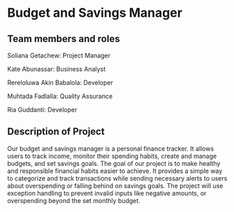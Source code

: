 # Budget and Savings Manager

## Team members and roles
Soliana Getachew: Project Manager

Kate Abunassar:  Business Analyst

Rereloluwa Akin Babalola: Developer

Muhtada Fadlalla: Quality Assurance 

Ria Guddanti: Developer


## Description of Project
Our budget and savings manager is a personal finance tracker. It allows users to track income, monitor their spending habits, create and manage budgets, and set savings goals. The goal of our project is to make healthy and responsible financial habits easier to achieve. It provides a simple way to categorize and track transactions while sending necessary alerts to users about overspending or falling behind on savings goals. The project will use exception handling to prevent invalid inputs like negative amounts, or overspending beyond the set monthly budget. 



